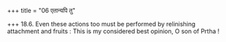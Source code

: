 +++
title = "06 एतान्यपि तु"

+++
18.6. Even these actions too must be performed by relinishing attachment
and fruits : This is my considered best opinion, O son of Prtha !
